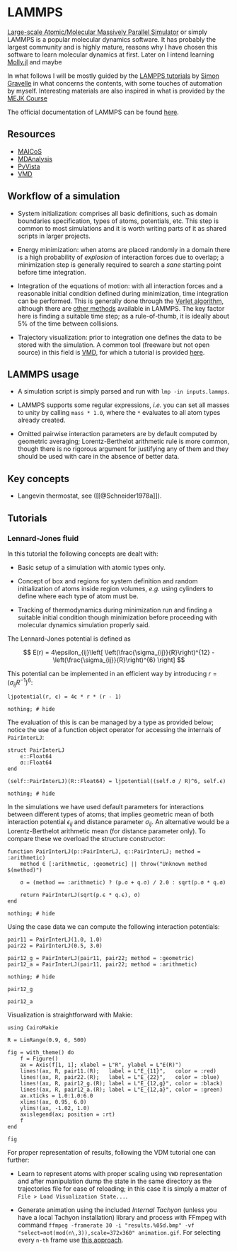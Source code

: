 # LAMMPS

[Large-scale Atomic/Molecular Massively Parallel Simulator](https://www.lammps.org/#gsc.tab=0) or simply LAMMPS is a popular molecular dynamics software. It has probably the largest community and is highly mature, reasons why I have chosen this software to learn molecular dynamics at first. Later on I intend learning [Molly.jl](https://juliamolsim.github.io/Molly.jl/stable/) and maybe 

In what follows I will be mostly guided by the [LAMPPS tutorials](https://lammpstutorials.github.io/) by [Simon Gravelle](https://scholar.google.com/citations?user=9fD2JlYAAAAJ&hl=en) in what concerns the contents, with some touches of automation by myself. Interesting materials are also inspired in what is provided by the [MEJK Course](https://mejk.github.io/moldy/intro.html)

The official documentation of LAMMPS can be found [here](https://docs.lammps.org/Manual.html).

## Resources

- [MAICoS](https://maicos.readthedocs.io/en/main/get-started/maicos.html)
- [MDAnalysis](https://www.mdanalysis.org/)
- [PyVista](https://docs.pyvista.org/version/stable/)
- [VMD](https://www.ks.uiuc.edu/Research/vmd/)

## Workflow of a simulation

- System initialization: comprises all basic definitions, such as domain boundaries specification, types of atoms, potentials, etc. This step is common to most simulations and it is worth writing parts of it as shared scripts in larger projects.

- Energy minimization: when atoms are placed randomly in a domain there is a high probability of *explosion* of interaction forces due to overlap; a minimization step is generally required to search a *sane* starting point before time integration.

- Integration of the equations of motion: with all interaction forces and a reasonable initial condition defined during minimization, time integration can be performed. This is generally done through the [Verlet algorithm](https://en.wikipedia.org/wiki/Verlet_integration), although there are [other methods](https://docs.lammps.org/run_style.html) available in LAMMPS. The key factor here is finding a suitable time step; as a rule-of-thumb, it is ideally about 5% of the time between collisions.

- Trajectory visualization: prior to integration one defines the data to be stored with the simulation. A common tool (freeware but not open source) in this field is [VMD](https://www.ks.uiuc.edu/Research/vmd/), for which a tutorial is provided [here](https://lammpstutorials.github.io/sphinx/build/html/tutorials/vmd/vmd-tutorial.html#vmd-label).

## LAMMPS usage

- A simulation script is simply parsed and run with `lmp -in inputs.lammps`.

- LAMMPS supports some regular expressions, *i.e.* you can set all masses to unity by calling `mass * 1.0`, where the `*` evaluates to all atom types already created.

- Omitted pairwise interaction parameters are by default computed by geometric averaging; Lorentz-Berthelot arithmetic rule is more common, though there is no rigorous argument for justifying any of them and they should be used with care in the absence of better data.

## Key concepts

- Langevin thermostat, see ([[@Schneider1978a]]).

## Tutorials

### Lennard-Jones fluid

In this tutorial the following concepts are dealt with:

- Basic setup of a simulation with atomic types only.

- Concept of box and regions for system definition and random initialization of atoms inside region volumes, *e.g.* using cylinders to define where each type of atom must be.

- Tracking of thermodynamics during minimization run and finding a suitable initial condition though minimization before proceeding with molecular dynamics simulation properly said.

The Lennard-Jones potential is defined as

$$
E(r) = 4\epsilon_{ij}\left[
	\left(\frac{\sigma_{ij}}{R}\right)^{12}
	-\left(\frac{\sigma_{ij}}{R}\right)^{6}
\right]
$$

This potential can be implemented in an efficient way by introducing $r=(\sigma_{ij}R^{-1})^6$:

```julia; @example notebook
ljpotential(r, ϵ) = 4ϵ * r * (r - 1)

nothing; # hide
```

The evaluation of this is can be managed by a type as provided below; notice the use of a function object operator for accessing the internals of `PairInterLJ`:

```julia; @example notebook
struct PairInterLJ
    ϵ::Float64
    σ::Float64
end

(self::PairInterLJ)(R::Float64) = ljpotential((self.σ / R)^6, self.ϵ)

nothing; # hide
```

In the simulations we have used default parameters for interactions between different types of atoms; that implies geometric mean of both interaction potential $\epsilon_{ij}$ and distance parameter $\sigma_{ij}$. An alternative would be a Lorentz-Berthelot arithmetic mean (for distance parameter only). To compare these we overload the structure constructor:

```julia; @example notebook
function PairInterLJ(p::PairInterLJ, q::PairInterLJ; method = :arithmetic)
    method ∈ [:arithmetic, :geometric] || throw("Unknown method $(method)")
    
    σ = (method == :arithmetic) ? (p.σ + q.σ) / 2.0 : sqrt(p.σ * q.σ)
    
    return PairInterLJ(sqrt(p.ϵ * q.ϵ), σ)
end

nothing; # hide
```

Using the case data we can compute the following interaction potentials:

```julia; @example notebook
pair11 = PairInterLJ(1.0, 1.0)
pair22 = PairInterLJ(0.5, 3.0)

pair12_g = PairInterLJ(pair11, pair22; method = :geometric)
pair12_a = PairInterLJ(pair11, pair22; method = :arithmetic)

nothing; # hide
```

```julia; @example notebook
pair12_g
```

```julia; @example notebook
pair12_a
```

Visualization is straightforward with Makie:

```julia; @example notebook
using CairoMakie

R = LinRange(0.9, 6, 500)

fig = with_theme() do	
    f = Figure()
    ax = Axis(f[1, 1]; xlabel = L"R", ylabel = L"E(R)")
    lines!(ax, R, pair11.(R);   label = L"E_{11}",   color = :red)
    lines!(ax, R, pair22.(R);   label = L"E_{22}",   color = :blue)
    lines!(ax, R, pair12_g.(R); label = L"E_{12,g}", color = :black)
    lines!(ax, R, pair12_a.(R); label = L"E_{12,a}", color = :green)
    ax.xticks = 1.0:1.0:6.0
    xlims!(ax, 0.95, 6.0)
    ylims!(ax, -1.02, 1.0)
    axislegend(ax; position = :rt)
    f
end

fig
```

For proper representation of results, following the VDM tutorial one can further:

- Learn to represent atoms with proper scaling using `VWD` representation and after manipulation dump the state in the same directory as the trajectories file for ease of reloading; in this case it is simply a matter of `File > Load Visualization State...`.

- Generate animation using the included *Internal Tachyon* (unless you have a local Tachyon installation) library and process with FFmpeg with command `ffmpeg -framerate 30 -i "results.%05d.bmp" -vf "select=not(mod(n\,3)),scale=372x360" animation.gif`. For selecting every `n-th` frame use [this approach](https://superuser.com/a/1274696/1979854).
